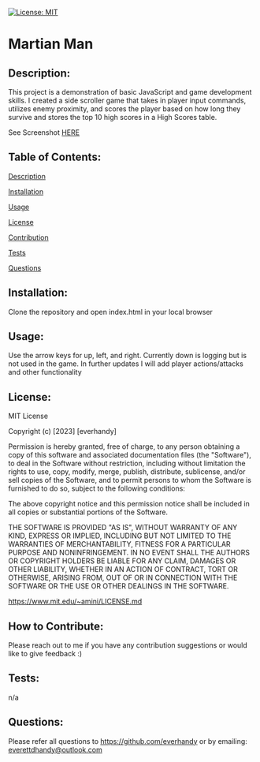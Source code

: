 [![License: MIT](https://img.shields.io/badge/License-MIT-yellow.svg)](https://opensource.org/licenses/MIT)
      
# Martian Man
      
## Description:
      
This project is a demonstration of basic JavaScript and game development skills. I created a side scroller game that takes in player input commands, utilizes enemy proximity, and scores the player based on how long they survive and stores the top 10 high scores in a High Scores table.

See Screenshot [HERE](assets/screenshot_prototype.png)

## Table of Contents:
  
[Description](#description)

[Installation](#installation)

[Usage](#usage)

[License](#license)

[Contribution](#contribution)

[Tests](#tests)

[Questions](#questions)
  
## Installation:
  
Clone the repository and open index.html in your local browser
  
## Usage:
  
Use the arrow keys for up, left, and right. Currently down is logging but is not  used in the game. In further updates I will add player actions/attacks and other functionality
  
## License:
  
MIT License
    
Copyright (c) [2023] [everhandy]
                
Permission is hereby granted, free of charge, to any person obtaining a copy of this software and associated documentation files (the "Software"), to deal in the Software without restriction, including without limitation the rights to use, copy, modify, merge, publish, distribute, sublicense, and/or sell copies of the Software, and to permit persons to whom the Software is furnished to do so, subject to the following conditions:
                
The above copyright notice and this permission notice shall be included in all copies or substantial portions of the Software.
                
THE SOFTWARE IS PROVIDED "AS IS", WITHOUT WARRANTY OF ANY KIND, EXPRESS OR IMPLIED, INCLUDING BUT NOT LIMITED TO THE WARRANTIES OF MERCHANTABILITY, FITNESS FOR A PARTICULAR PURPOSE AND NONINFRINGEMENT. IN NO EVENT SHALL THE AUTHORS OR COPYRIGHT HOLDERS BE LIABLE FOR ANY CLAIM, DAMAGES OR OTHER LIABILITY, WHETHER IN AN ACTION OF CONTRACT, TORT OR OTHERWISE, ARISING FROM, OUT OF OR IN CONNECTION WITH THE SOFTWARE OR THE USE OR OTHER DEALINGS IN THE SOFTWARE.

https://www.mit.edu/~amini/LICENSE.md
  
## How to Contribute:
  
Please reach out to me if you have any contribution suggestions or would like to give feedback :)
  
## Tests:
  
n/a
  
## Questions:

Please refer all questions to https://github.com/everhandy or by emailing: everettdhandy@outlook.com